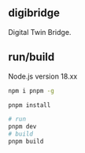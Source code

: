 ## digibridge

Digital Twin Bridge.

## run/build

Node.js version 18.xx

```bash
npm i pnpm -g

pnpm install

# run
pnpm dev
# build
pnpm build
```